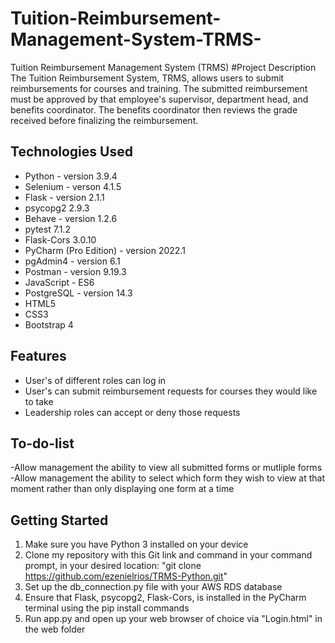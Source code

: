 # Tuition-Reimbursement-Management-System-TRMS-
Tuition Reimbursement Management System (TRMS)
#Project Description
The Tuition Reimbursement System, TRMS, allows users to submit reimbursements for courses and training. The submitted reimbursement must be approved by that employee's supervisor, department head, and benefits coordinator. The benefits coordinator then reviews the grade received before finalizing the reimbursement.

## Technologies Used
- Python - version 3.9.4
- Selenium - verson 4.1.5
- Flask - version 2.1.1
- psycopg2 2.9.3
- Behave - version 1.2.6
- pytest 7.1.2
- Flask-Cors 3.0.10
- PyCharm (Pro Edition) - version 2022.1
- pgAdmin4 - version 6.1
- Postman - version 9.19.3
- JavaScript - ES6
- PostgreSQL - version 14.3
- HTML5
- CSS3 
- Bootstrap 4



## Features

- User's of different roles can log in
- User's can submit reimbursement requests for courses they would like to take
- Leadership roles can accept or deny those requests

## To-do-list
-Allow management the ability to view all submitted forms or mutliple forms
-Allow management the ability to select which form they wish to view at that moment rather than only displaying one form at a time

## Getting Started
1. Make sure you have Python 3 installed on your device
2. Clone my repository with this Git link and command in your command prompt, in your desired location: "git clone https://github.com/ezenielrios/TRMS-Python.git"
3. Set up the db_connection.py file with your AWS RDS database
4. Ensure that Flask, psycopg2, Flask-Cors, is installed in the PyCharm terminal using the pip install commands
5. Run app.py and open up your web browser of choice via "Login.html" in the web folder


